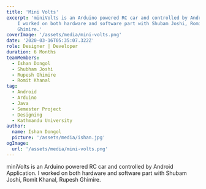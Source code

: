 ```yaml
---
title: 'Mini Volts'
excerpt: 'miniVolts is an Arduino powered RC car and controlled by Android Application.
    I worked on both hardware and software part with Shubam Joshi, Romit Khanal, Rupesh
    Ghimire.'
coverImage: '/assets/media/mini-volts.png'
date: '2020-03-16T05:35:07.322Z'
role: Designer | Developer
duration: 6 Months
teamMembers:
  - Ishan Dongol
  - Shubham Joshi
  - Rupesh Ghimire
  - Romit Khanal
tag:
  - Android
  - Arduino
  - Java
  - Semester Project
  - Designing
  - Kathmandu University
author:
  name: Ishan Dongol
  picture: '/assets/media/ishan.jpg'
ogImage:
  url: '/assets/media/mini-volts.png'
---
```


miniVolts is an Arduino powered RC car and controlled by Android Application.
    I worked on both hardware and software part with Shubam Joshi, Romit Khanal, Rupesh
    Ghimire.